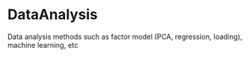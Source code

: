 # DataAnalysis
Data analysis methods such as factor model (PCA, regression, loading), machine learning, etc
